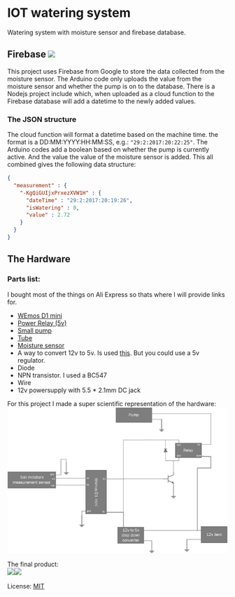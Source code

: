 # IOT watering system 
Watering system with moisture sensor and firebase database.

## Firebase <img src="https://firebase.google.com/_static/images/firebase/touchicon-180.png" width="40">
This project uses Firebase from Google to store the data collected from the moisture sensor. The Arduino code only uploads the value from the moisture sensor and whether the pump is on to the database. There is a Nodejs project include which, when uploaded as a cloud function to the Firebase database will add a datetime to the newly added values. 

### The JSON structure
The cloud function will format a datetime based on the machine time. the format is a DD:MM:YYYY:HH:MM:SS, e.g.: `"29:2:2017:20:22:25"`.
The Arduino codes add a boolean based on whether the pump is currently active. And the value the value of the moisture sensor is added.
This all combined gives the following data structure: 
``` JSON
{
  "measurement" : {
    "-KgQiGUIjxPrxezXVW1H" : {
      "dateTime" : "29:2:2017:20:19:26",
      "isWatering" : 0,
      "value" : 2.72
    }
  }
} 
```

## The Hardware
### Parts list:
I bought most of the things on Ali Express so thats where I will provide links for.
* [WEmos D1 mini](https://www.aliexpress.com/item/D1-mini-V2-Mini-NodeMcu-4M-bytes-Lua-WIFI-Internet-of-Things-development-board-based-ESP8266/32529101036.html?spm=2114.13010608.0.0.lmmSkm)
* [Power Relay (5v)](https://www.aliexpress.com/item/10PCS-RELAY-5V-SRD-5VDC-SL-C-T73-5V-Power-Relay-NEW/32444246523.html?spm=2114.13010608.0.0.lmmSkm)
* [Small pump](https://www.aliexpress.com/item/1Pcs-DC-12v-D2-Small-Dosing-Pump-2mm-DIY-Peristaltic-Tube-Head-For-Aquarium-Lab-Chemical/32650282709.html?spm=2114.13010608.0.0.lmmSkm)
* [Tube](https://www.aliexpress.com/item/3M-2-4mm-2x4mm-Creamy-White-Black-Red-Yellow-Medical-Food-Grade-Drink-Machine-Flexible-Pipe/32787873264.html?spm=2114.13010608.0.0.lmmSkm)
* [Moisture sensor](https://www.aliexpress.com/item/1Pcs-Soil-Hygrometer-Detection-Module-Soil-Moisture-Sensor/2035877568.html?spm=2114.13010608.0.0.lmmSkm)
* A way to convert 12v to 5v. Is used [this](https://www.aliexpress.com/item/8pcs-10W-Breadboard-Power-Module-DC-6-5V-23V-12V-to-5V-DC-DC-Converter-replace/32326359914.html?spm=2114.13010608.0.0.lmmSkm). But you could use a 5v regulator.
* Diode
* NPN transistor. I used a BC547
* Wire
* 12v powersupply with 5.5 * 2.1mm DC jack

For this project I made a super scientific representation of the hardware: <br />
![hardware](https://github.com/GewoonMaarten/iot-watering-system/blob/master/layout%20schematic.jpg)

The final product: <br />
<img src="https://github.com/GewoonMaarten/iot-watering-system/blob/master/final%20board.jpg" width="200"><img src="https://github.com/GewoonMaarten/iot-watering-system/blob/master/final%20assembly.jpg" width="450">



License: [MIT](https://github.com/GewoonMaarten/iot-watering-system/blob/master/LICENSE)

